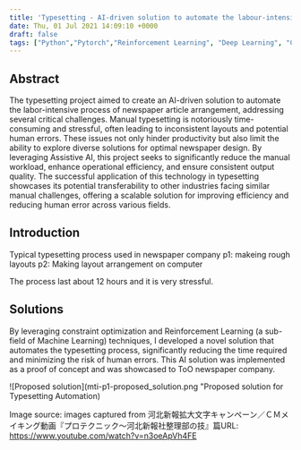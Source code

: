 ```yaml
---
title: 'Typesetting - AI-driven solution to automate the labour-intensive process of newspaper article arrangement'
date: Thu, 01 Jul 2021 14:09:10 +0000
draft: false
tags: ["Python","Pytorch","Reinforcement Learning", "Deep Learning", "Constrained Programming"]
---
```


Abstract
-----
The typesetting project aimed to create an AI-driven solution to automate the labor-intensive process of newspaper article arrangement, addressing several critical challenges. Manual typesetting is notoriously time-consuming and stressful, often leading to inconsistent layouts and potential human errors. These issues not only hinder productivity but also limit the ability to explore diverse solutions for optimal newspaper design. By leveraging Assistive AI, this project seeks to significantly reduce the manual workload, enhance operational efficiency, and ensure consistent output quality. The successful application of this technology in typesetting showcases its potential transferability to other industries facing similar manual challenges, offering a scalable solution for improving efficiency and reducing human error across various fields.

Introduction
-----
Typical typesetting process used in newspaper company
p1: makeing rough layouts
p2: Making layout arrangement on computer​

The process last about 12 hours and it is very stressful.

Solutions
-----
By leveraging constraint optimization and Reinforcement Learning (a sub-field of  Machine Learning) techniques, I developed a novel solution that automates the typesetting process, significantly reducing the time required and minimizing the risk of human errors. This AI solution was implemented as a proof of concept and was showcased to ToO newspaper company.

![Proposed solution](mti-p1-proposed_solution.png "Proposed solution for Typesetting Automation)

Image source: images captured from 河北新報拡大文字キャンペーン／ＣＭメイキング動画『プロテクニック～河北新報社整理部の技』篇​
URL: https://www.youtube.com/watch?v=n3oeApVh4FE​